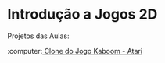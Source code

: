 # Introdução a Jogos 2D
Projetos das Aulas:
<p> :computer:<a href="#"> Clone do Jogo Kaboom - Atari </a> <!--:white_check_mark:--> </p>

